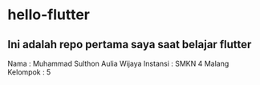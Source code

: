 # hello-flutter
Ini adalah repo pertama saya saat belajar flutter
------
Nama      : Muhammad Sulthon Aulia Wijaya
Instansi  : SMKN 4 Malang
Kelompok  : 5
